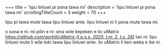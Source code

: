 +++
title               = 'lipu linluwi pi pona tawa mi'
description         = 'lipu linluwi pi pona tawa mi'
scrollingTitleCount = 3
weight              = 70
+++

lipu pi tawa mute tawa lipu linluwi ante. lipu linluwi ni li pona mute tawa mi.

o sona e ni: mi pilin e ni: sina wile kepeken e ilo uMatrix
[https://github.com/gorhill/uMatrix *(t.p.s.s. 2025, t.m. 2, t.s. 26)*](https://github.com/gorhill/uMatrix)
tan ni: lipu linluwi mute li wile toki tawa lipu linluwi ante. ilo uMatrix li
ken weka e ike ni.
